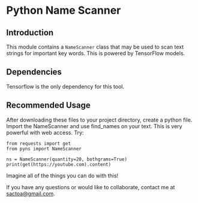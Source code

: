 # Python Name Scanner
## Introduction
This module contains a ```NameScanner``` class that may be used
to scan text strings for important key words. This is powered 
by TensorFlow models.
## Dependencies
Tensorflow is the only dependency for this tool.
## Recommended Usage
After downloading these files to your project directory, 
create a python file. Import the NameScanner and use find_names
on your text. This is very powerful with web access. Try:
```
from requests import get
from pyns import NameScanner

ns = NameScanner(quantity=20, bothgrams=True)
print(get(https://youtube.com).content)
```
Imagine all of the things you can do with this!

If you have any questions or would like to collaborate, contact me at sactoa@gmail.com.
